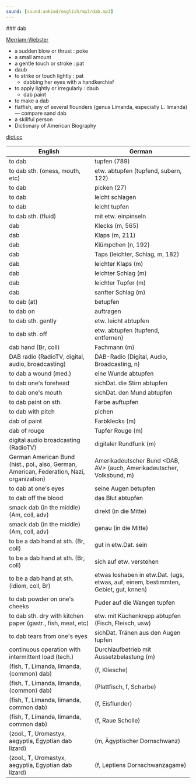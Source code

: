 ```yaml
---
sound: [sound:ankimd/english/mp3/dab.mp3]
---
```


\### dab

[Merriam-Webster](https://www.merriam-webster.com/dictionary/dab)

- a sudden blow or thrust : poke
- a small amount
- a gentle touch or stroke : pat
- daub
- to strike or touch lightly : pat
    - dabbing her eyes with a handkerchief
- to apply lightly or irregularly : daub
    - dab paint
- to make a dab
- flatfish, any of several flounders (genus Limanda, especially L. limanda) — compare sand dab
- a skillful person
- Dictionary of American Biography

[dict.cc](https://www.dict.cc/dab)

| English        | German       |
| -------------- | ------------ |
| to dab | tupfen (789) |
| to dab sth. (oness, mouth, etc) | etw. abtupfen (tupfend, subern, 122) |
| to dab | picken (27) |
| to dab | leicht schlagen |
| to dab | leicht tupfen |
| to dab sth. (fluid) | mit etw. einpinseln |
| dab | Klecks (m, 565) |
| dab | Klaps (m, 211) |
| dab | Klümpchen (n, 192) |
| dab | Taps (leichter, Schlag, m, 182) |
| dab | leichter Klaps (m) |
| dab | leichter Schlag (m) |
| dab | leichter Tupfer (m) |
| dab | sanfter Schlag (m) |
| to dab (at) | betupfen |
| to dab on | auftragen |
| to dab sth. gently | etw. leicht abtupfen |
| to dab sth. off | etw. abtupfen (tupfend, entfernen) |
| dab hand (Br, coll) | Fachmann (m) |
| DAB radio (RadioTV, digital, audio, broadcasting) | DAB-Radio (Digital, Audio, Broadcasting, n) |
| to dab a wound (med.) | eine Wunde abtupfen |
| to dab one's forehead | sichDat. die Stirn abtupfen |
| to dab one's mouth | sichDat. den Mund abtupfen |
| to dab paint on sth. | Farbe auftupfen |
| to dab with pitch | pichen |
| dab of paint | Farbklecks (m) |
| dab of rouge | Tupfer Rouge (m) |
| digital audio broadcasting <DAB> (RadioTV) | digitaler Rundfunk <DAB> (m) |
| German American Bund (hist., pol., also, German, American, Federation, Nazi, organization) | Amerikadeutscher Bund <DAB, AV> (auch, Amerikadeutscher, Volksbund, m) |
| to dab at one's eyes | seine Augen betupfen |
| to dab off the blood | das Blut abtupfen |
| smack dab (in the middle) (Am, coll, adv) | direkt (in die Mitte) |
| smack dab (in the middle) (Am, coll, adv) | genau (in die Mitte) |
| to be a dab hand at sth. (Br, coll) | gut in etw.Dat. sein |
| to be a dab hand at sth. (Br, coll) | sich auf etw. verstehen |
| to be a dab hand at sth. (idiom, coll, Br) | etwas loshaben in etw.Dat. (ugs, etwas, auf, einem, bestimmten, Gebiet, gut, knnen) |
| to dab powder on one's cheeks | Puder auf die Wangen tupfen |
| to dab sth. dry with kitchen paper (gastr., fish, meat, etc) | etw. mit Küchenkrepp abtupfen (Fisch, Fleisch, usw) |
| to dab tears from one's eyes | sichDat. Tränen aus den Augen tupfen |
| continuous operation with intermittent load (tech.) | Durchlaufbetrieb mit Aussetzbelastung <DAB> (m) |
|  (fish, T, Limanda, limanda, (common) dab) |  (f, Kliesche) |
|  (fish, T, Limanda, limanda, (common) dab) |  (Plattfisch, f, Scharbe) |
|  (fish, T, Limanda, limanda, common dab) |  (f, Eisflunder) |
|  (fish, T, Limanda, limanda, common dab) |  (f, Raue Scholle) |
|  (zool., T, Uromastyx, aegyptia, Egyptian dab lizard) |  (m, Ägyptischer Dornschwanz) |
|  (zool., T, Uromastyx, aegyptia, Egyptian dab lizard) |  (f, Leptiens Dornschwanzagame) |
